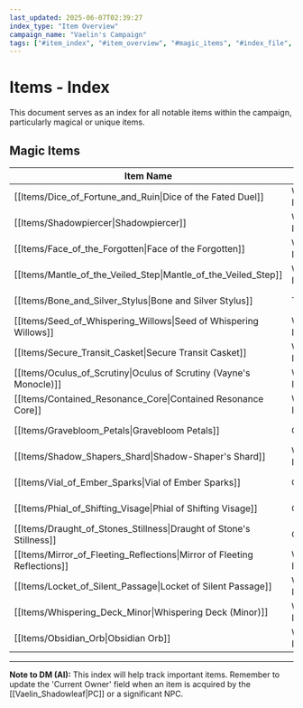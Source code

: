 ```yaml
---
last_updated: 2025-06-07T02:39:27
index_type: "Item Overview"
campaign_name: "Vaelin's Campaign"
tags: ["#item_index", "#item_overview", "#magic_items", "#index_file", "#campaign_data", "#unique_items"] # (NEW/ENHANCED)
---
```

# Items - Index

This document serves as an index for all notable items within the campaign, particularly magical or unique items.

## Magic Items

| Item Name                                                                | Category        | Rarity    | Attunement | Current Owner                                           |
| ------------------------------------------------------------------------ | --------------- | --------- | ---------- | ------------------------------------------------------- |
| [[Items/Dice_of_Fortune_and_Ruin\|Dice of the Fated Duel]]               | Wondrous Item   | Legendary | Yes        | [[Characters/PCs/Vaelin_Shadowleaf\|Vaelin Shadowleaf]] |
| [[Items/Shadowpiercer\|Shadowpiercer]]                                   | Wondrous Item   | Rare      | Yes        | (Not yet acquired)                                      |
| [[Items/Face_of_the_Forgotten\|Face of the Forgotten]]                   | Wondrous Item   | Rare      | Yes        | (Not yet acquired)                                      |
| [[Items/Mantle_of_the_Veiled_Step\|Mantle_of_the_Veiled_Step]]           | Wondrous Item   | Rare      | Yes        | (Not yet acquired)                                      |
| [[Items/Bone_and_Silver_Stylus\|Bone and Silver Stylus]]                 | Tool            | Uncommon  | No         | [[Characters/PCs/Vaelin_Shadowleaf\|Vaelin Shadowleaf]] |
| [[Items/Seed_of_Whispering_Willows\|Seed of Whispering Willows]]         | Wondrous Item   | Common    | No         | [[Characters/PCs/Vaelin_Shadowleaf\|Vaelin Shadowleaf]] |
| [[Items/Secure_Transit_Casket\|Secure Transit Casket]]                   | Wondrous Item   | Uncommon  | No         | [[Characters/PCs/Vaelin_Shadowleaf\|Vaelin Shadowleaf]] |
| [[Items/Oculus_of_Scrutiny\|Oculus of Scrutiny (Vayne's Monocle)]]       | Wondrous Item   | Rare      | Yes        | [[Characters/PCs/Vaelin_Shadowleaf\|Vaelin Shadowleaf]] |
| [[Items/Contained_Resonance_Core\|Contained Resonance Core]]             | Wondrous Item   | Rare      | No         | [[Characters/PCs/Vaelin_Shadowleaf\|Vaelin Shadowleaf]] |
| [[Items/Gravebloom_Petals\|Gravebloom Petals]]                           | Consumable      | Uncommon  | No         | [[Characters/PCs/Vaelin_Shadowleaf\|Vaelin Shadowleaf]] |
| [[Items/Shadow_Shapers_Shard\|Shadow-Shaper's Shard]]                    | Wondrous Item   | Common    | No         | [[Characters/PCs/Vaelin_Shadowleaf\|Vaelin Shadowleaf]] |
| [[Items/Vial_of_Ember_Sparks\|Vial of Ember Sparks]]                     | Consumable      | Common    | No         | [[Characters/PCs/Vaelin_Shadowleaf\|Vaelin Shadowleaf]] |
| [[Items/Phial_of_Shifting_Visage\|Phial of Shifting Visage]]             | Consumable      | Common    | No         | [[Characters/PCs/Vaelin_Shadowleaf\|Vaelin Shadowleaf]] |
| [[Items/Draught_of_Stones_Stillness\|Draught of Stone's Stillness]]      | Consumable      | Common    | No         | [[Characters/PCs/Vaelin_Shadowleaf\|Vaelin Shadowleaf]] |
| [[Items/Mirror_of_Fleeting_Reflections\|Mirror of Fleeting Reflections]] | Wondrous Item   | Uncommon  | Yes        | [[Characters/PCs/Vaelin_Shadowleaf\|Vaelin Shadowleaf]] |
| [[Items/Locket_of_Silent_Passage\|Locket of Silent Passage]]             | Wondrous Item   | Uncommon  | Yes        | [[Characters/PCs/Vaelin_Shadowleaf\|Vaelin Shadowleaf]] |
| [[Items/Whispering_Deck_Minor\|Whispering Deck (Minor)]]                 | Wondrous Item   | Common    | No         | [[Characters/PCs/Vaelin_Shadowleaf\|Vaelin Shadowleaf]] |
| [[Items/Obsidian_Orb\|Obsidian Orb]]                                     | Wondrous Item   | Uncommon  | No         | [[Characters/PCs/Vaelin_Shadowleaf\|Vaelin Shadowleaf]] |

---
**Note to DM (AI):** This index will help track important items. Remember to update the 'Current Owner' field when an item is acquired by the [[Vaelin_Shadowleaf|PC]] or a significant NPC.